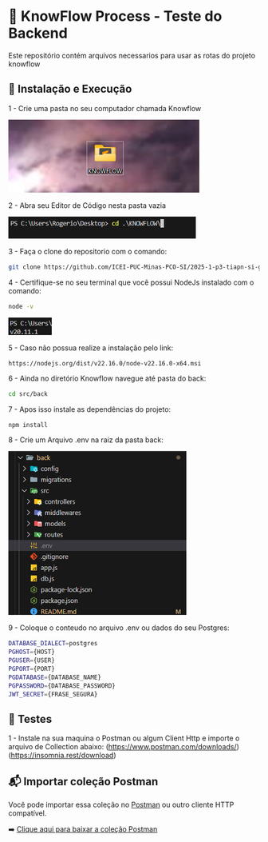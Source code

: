 
# 🧪 KnowFlow Process - Teste do Backend

Este repositório contém arquivos necessarios para usar as rotas do projeto knowflow

## 🚀 Instalação e Execução


1 - Crie uma pasta no seu computador chamada Knowflow 

![Pasta Criada](../../docs/images/pasta_criada.png)

2 - Abra seu Editor de Código nesta pasta vazia

![Mudar de Pasta](../../docs/images/mude_pasta.png)

3 - Faça o clone do repositorio com o comando: 

```bash
git clone https://github.com/ICEI-PUC-Minas-PCO-SI/2025-1-p3-tiapn-si-grupo-1.git .
```

4 - Certifique-se no seu terminal que você possui NodeJs instalado com o comando:

```bash
node -v
```

![Versão node](../../docs/images/node_version.png)

5 - Caso não possua realize a instalação pelo link:

```bash
https://nodejs.org/dist/v22.16.0/node-v22.16.0-x64.msi
``` 

6 - Ainda no diretório Knowflow navegue até pasta do back:

```bash
cd src/back
```

7 - Apos isso instale as dependências do projeto:

```
npm install
```

8 - Crie um Arquivo .env na raiz da pasta back:

![Criando o Env](../../docs/images/create_env.png)

9 - Coloque o conteudo no arquivo .env ou dados do seu Postgres:
```bash
DATABASE_DIALECT=postgres
PGHOST={HOST}
PGUSER={USER}
PGPORT={PORT}
PGDATABASE={DATABASE_NAME}
PGPASSWORD={DATABASE_PASSWORD}
JWT_SECRET={FRASE_SEGURA}
```


## 📖 Testes

1 - Instale na sua maquina o Postman ou algum Client Http e importe o arquivo de Collection abaixo:
    (https://www.postman.com/downloads/)
    (https://insomnia.rest/download)


## 📬 Importar coleção Postman

Você pode importar essa coleção no [Postman](https://www.postman.com/) ou outro cliente HTTP compatível.

➡️ [Clique aqui para baixar a coleção Postman](./postman/minha-colecao.postman_collection.json)
